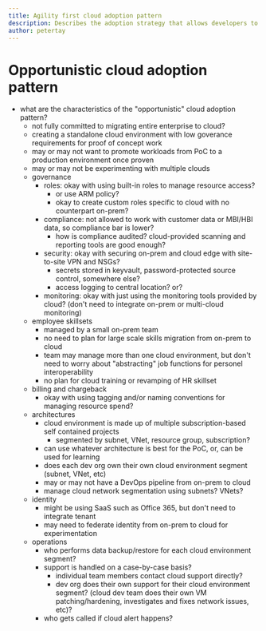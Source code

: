 ```yaml
---
title: Agility first cloud adoption pattern
description: Describes the adoption strategy that allows developers to experiment in the cloud with minimal governance
author: petertay
---
```


# Opportunistic cloud adoption pattern

- what are the characteristics of the "opportunistic" cloud adoption pattern?
    - not fully committed to migrating entire enterprise to cloud?
    - creating a standalone cloud environment with low goverance requirements for proof of concept work
    - may or may not want to promote workloads from PoC to a production environment once proven
    - may or may not be experimenting with multiple clouds
    - governance
        - roles: okay with using built-in roles to manage resource access?  
            - or use ARM policy?
            - okay to create custom roles specific to cloud with no counterpart on-prem?
        - compliance: not allowed to work with customer data or MBI/HBI data, so compliance bar is lower?        
            - how is compliance audited? cloud-provided scanning and reporting tools are good enough?
        - security: okay with securing on-prem and cloud edge with site-to-site VPN and NSGs?
            - secrets stored in keyvault, password-protected source control, somewhere else?
            - access logging to central location? or?
        - monitoring: okay with just using the monitoring tools provided by cloud? (don't need to integrate on-prem or multi-cloud monitoring)
    - employee skillsets
        - managed by a small on-prem team
        - no need to plan for large scale skills migration from on-prem to cloud
        - team may manage more than one cloud environment, but don't need to worry about "abstracting" job functions for personel interoperability
        - no plan for cloud training or revamping of HR skillset 
    - billing and chargeback
        - okay with using tagging and/or naming conventions for managing resource spend?
    - architectures
        - cloud environment is made up of multiple subscription-based self contained projects
            - segmented by subnet, VNet, resource group, subscription?
        - can use whatever architecture is best for the PoC, or, can be used for learning
        - does each dev org own their own cloud environment segment (subnet, VNet, etc)
        - may or may not have a DevOps pipeline from on-prem to cloud
        - manage cloud network segmentation using subnets? VNets?
    - identity
        - might be using SaaS such as Office 365, but don't need to integrate tenant
        - may need to federate identity from on-prem to cloud for experimentation
    - operations
        - who performs data backup/restore for each cloud environment segment? 
        - support is handled on a case-by-case basis?
            - individual team members contact cloud support directly?
            - dev org does their own support for their cloud environment segment? (cloud dev team does their own VM patching/hardening, investigates and fixes network issues, etc)?
        - who gets called if cloud alert happens?